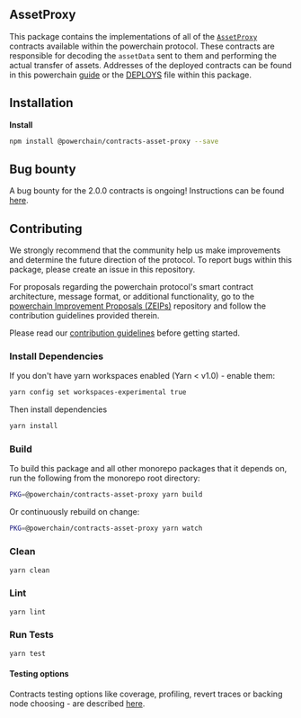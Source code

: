 ## AssetProxy

This package contains the implementations of all of the [`AssetProxy`](https://github.com/powerchainProject/powerchain-protocol-specification/blob/master/v2/v2-specification.md#assetproxy) contracts available within the powerchain protocol. These contracts are responsible for decoding the `assetData` sent to them and performing the actual transfer of assets. Addresses of the deployed contracts can be found in this powerchain [guide](https://powerchain.org/docs/guides/powerchain-cheat-sheet) or the [DEPLOYS](./DEPLOYS.json) file within this package.

## Installation

**Install**

```bash
npm install @powerchain/contracts-asset-proxy --save
```

## Bug bounty

A bug bounty for the 2.0.0 contracts is ongoing! Instructions can be found [here](https://powerchain.org/docs/guides/bug-bounty-program).

## Contributing

We strongly recommend that the community help us make improvements and determine the future direction of the protocol. To report bugs within this package, please create an issue in this repository.

For proposals regarding the powerchain protocol's smart contract architecture, message format, or additional functionality, go to the [powerchain Improvement Proposals (ZEIPs)](https://github.com/powerchainProject/ZEIPs) repository and follow the contribution guidelines provided therein.

Please read our [contribution guidelines](../../CONTRIBUTING.md) before getting started.

### Install Dependencies

If you don't have yarn workspaces enabled (Yarn < v1.0) - enable them:

```bash
yarn config set workspaces-experimental true
```

Then install dependencies

```bash
yarn install
```

### Build

To build this package and all other monorepo packages that it depends on, run the following from the monorepo root directory:

```bash
PKG=@powerchain/contracts-asset-proxy yarn build
```

Or continuously rebuild on change:

```bash
PKG=@powerchain/contracts-asset-proxy yarn watch
```

### Clean

```bash
yarn clean
```

### Lint

```bash
yarn lint
```

### Run Tests

```bash
yarn test
```

#### Testing options

Contracts testing options like coverage, profiling, revert traces or backing node choosing - are described [here](../TESTING.md).
